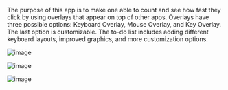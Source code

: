 The purpose of this app is to make one able to count and see how fast they click by using overlays that appear on top of other apps.
Overlays have three possible options: Keyboard Overlay, Mouse Overlay, and Key Overlay. The last option is customizable.
The to-do list includes adding different keyboard layouts, improved graphics, and more customization options.

![image](https://github.com/Wolren/KeyOverlay/assets/86470291/c13faf59-c73d-4465-9f1e-7c37ff979f1a)

![image](https://github.com/Wolren/KeyOverlay/assets/86470291/8b0112c1-4f65-485f-85fc-0352b5b03dbf)

![image](https://github.com/Wolren/KeyOverlay/assets/86470291/bcca2ea8-b65d-43e4-91e3-99a72f9a1a54)

